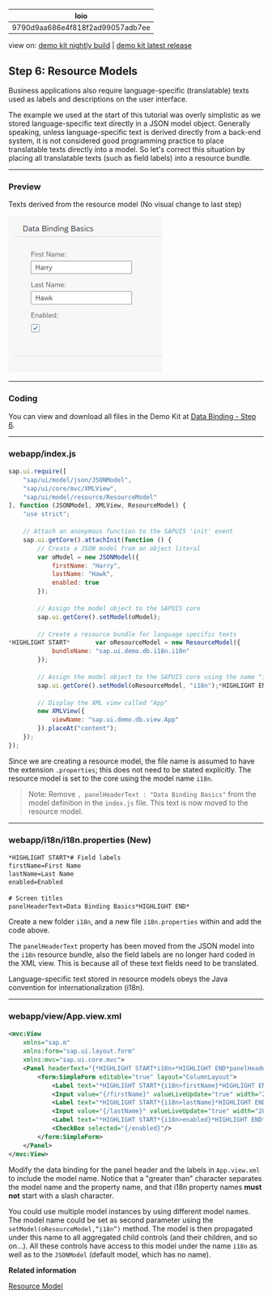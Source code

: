 <!-- loio9790d9aa686e4f818f2ad99057adb7ee -->

| loio |
| -----|
| 9790d9aa686e4f818f2ad99057adb7ee |

<div id="loio">

view on: [demo kit nightly build](https://openui5nightly.hana.ondemand.com/#/topic/9790d9aa686e4f818f2ad99057adb7ee) | [demo kit latest release](https://openui5.hana.ondemand.com/#/topic/9790d9aa686e4f818f2ad99057adb7ee)</div>

## Step 6: Resource Models

Business applications also require language-specific \(translatable\) texts used as labels and descriptions on the user interface.

The example we used at the start of this tutorial was overly simplistic as we stored language-specific text directly in a JSON model object. Generally speaking, unless language-specific text is derived directly from a back-end system, it is not considered good programming practice to place translatable texts directly into a model. So let's correct this situation by placing all translatable texts \(such as field labels\) into a resource bundle.

***

### Preview

   
  
Texts derived from the resource model \(No visual change to last step\)<a name="loio9790d9aa686e4f818f2ad99057adb7ee__fig_r1j_pst_mr"/>

 ![](loio61d68f167778425bbdd2abd7d550ae65_HiRes.png "Texts derived from the resource model (No visual change to last step)") 

***

### Coding

You can view and download all files in the Demo Kit at [Data Binding - Step 6](https://openui5.hana.ondemand.com/explored.html#/sample/sap.ui.core.tutorial.databinding.06/preview).

***

### webapp/index.js

``` js
sap.ui.require([
	"sap/ui/model/json/JSONModel",
	"sap/ui/core/mvc/XMLView",
	"sap/ui/model/resource/ResourceModel"
], function (JSONModel, XMLView, ResourceModel) {
	"use strict";

	// Attach an anonymous function to the SAPUI5 'init' event
	sap.ui.getCore().attachInit(function () {
		// Create a JSON model from an object literal
		var oModel = new JSONModel({
			firstName: "Harry",
			lastName: "Hawk",
			enabled: true
		});

		// Assign the model object to the SAPUI5 core
		sap.ui.getCore().setModel(oModel);

		// Create a resource bundle for language specific texts
*HIGHLIGHT START*		var oResourceModel = new ResourceModel({
			bundleName: "sap.ui.demo.db.i18n.i18n"
		});

		// Assign the model object to the SAPUI5 core using the name "i18n"
		sap.ui.getCore().setModel(oResourceModel, "i18n");*HIGHLIGHT END*

		// Display the XML view called "App"
		new XMLView({
			viewName: "sap.ui.demo.db.view.App"
		}).placeAt("content");
	});
});

```

Since we are creating a resource model, the file name is assumed to have the extension `.properties`; this does not need to be stated explicitly. The resource model is set to the core using the model name `i18n`.

> Note:
> Remove `, panelHeaderText : "Data Binding Basics"` from the model definition in the `index.js` file. This text is now moved to the resource model.
> 
> 

***

### webapp/i18n/i18n.properties \(New\)

``` prefs
*HIGHLIGHT START*# Field labels
firstName=First Name
lastName=Last Name
enabled=Enabled

# Screen titles
panelHeaderText=Data Binding Basics*HIGHLIGHT END*
```

Create a new folder `i18n`, and a new file `i18n.properties` within and add the code above.

The `panelHeaderText` property has been moved from the JSON model into the `i18n` resource bundle, also the field labels are no longer hard coded in the XML view. This is because all of these text fields need to be translated.

Language-specific text stored in resource models obeys the Java convention for internationalization \(i18n\).

***

### webapp/view/App.view.xml

``` xml
<mvc:View
	xmlns="sap.m"
	xmlns:form="sap.ui.layout.form"
	xmlns:mvc="sap.ui.core.mvc">
	<Panel headerText="{*HIGHLIGHT START*i18n>*HIGHLIGHT END*panelHeaderText}" class="sapUiResponsiveMargin" width="auto">
		<form:SimpleForm editable="true" layout="ColumnLayout">
			<Label text="*HIGHLIGHT START*{i18n>firstName}*HIGHLIGHT END*"/>
			<Input value="{/firstName}" valueLiveUpdate="true" width="200px" enabled="{/enabled}"/>
			<Label text="*HIGHLIGHT START*{i18n>lastName}*HIGHLIGHT END*"/>
			<Input value="{/lastName}" valueLiveUpdate="true" width="200px" enabled="{/enabled}"/>
			<Label text="*HIGHLIGHT START*{i18n>enabled}*HIGHLIGHT END*"/>
			<CheckBox selected="{/enabled}"/>
		</form:SimpleForm>
	</Panel>
</mvc:View>
```

Modify the data binding for the panel header and the labels in `App.view.xml` to include the model name. Notice that a "greater than" character separates the model name and the property name, and that i18n property names **must not** start with a slash character.

You could use multiple model instances by using different model names. The model name could be set as second parameter using the `setModel(oResourceModel,“i18n”)` method. The model is then propagated under this name to all aggregated child controls \(and their children, and so on…\). All these controls have access to this model under the name `i18n` as well as to the `JSONModel` \(default model, which has no name\).

**Related information**  


[Resource Model](Resource_Model_91f122a.md#loio91f122a36f4d1014b6dd926db0e91070)

